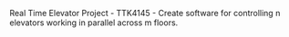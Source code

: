 Real Time Elevator Project - TTK4145 - Create software for controlling n elevators working in parallel across m floors. 

